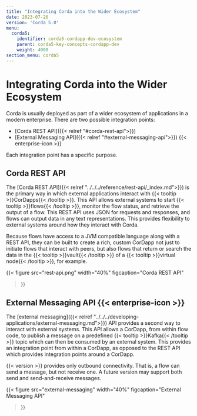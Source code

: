 ```yaml
---
title: "Integrating Corda into the Wider Ecosystem"
date: 2023-07-26
version: 'Corda 5.0'
menu:
  corda5:
    identifier: corda5-cordapp-dev-ecosystem
    parent: corda5-key-concepts-cordapp-dev
    weight: 4000
section_menu: corda5
---
```


# Integrating Corda into the Wider Ecosystem

Corda is usually deployed as part of a wider ecosystem of applications in a modern enterprise. There are two possible integration points:

* [Corda REST API]({{< relref "#corda-rest-api">}})
* [External Messaging API]({{< relref "#external-messaging-api">}}) {{< enterprise-icon >}}

Each integration point has a specific purpose.

## Corda REST API

The [Corda REST API]({{< relref "../../../reference/rest-api/_index.md">}}) is the primary way in which external applications interact with {{< tooltip >}}CorDapps{{< /tooltip >}}. This API allows external systems to start {{< tooltip >}}flows{{< /tooltip >}}, monitor the flow status, and retrieve the output of a flow. This REST API uses JSON for requests and responses, and flows can output data in any text representations. This provides flexibility to external systems around how they interact with Corda.

Because flows have access to a JVM compatible language along with a REST API, they can be built to create a rich, custom CorDapp not just to initiate flows that interact with peers, but also flows that return or search the data in the {{< tooltip >}}vault{{< /tooltip >}} of a {{< tooltip >}}virtual node{{< /tooltip >}}, for example.

{{<
  figure
	 src="rest-api.png"
   width="40%"
	 figcaption="Corda REST API"
>}}

## External Messaging API {{< enterprise-icon >}}

The [external messaging]({{< relref "../../../developing-applications/external-messaging.md">}}) API provides a second way to interact with external systems. This API allows a CorDapp, from within flow code, to publish a message on a predefined {{< tooltip >}}Kafka{{< /tooltip >}} topic which can then be consumed by an external system. This provides an integration point from within a CorDapp, as opposed to the REST API which provides integration points around a CorDapp.

{{< version >}} provides only outbound connectivity.
That is, a flow can send a message, but not receive one.
A future version may support both send and send-and-receive messages.

{{<
  figure
	 src="external-messaging"
   width="40%"
	 figcaption="External Messaging API"
>}}
